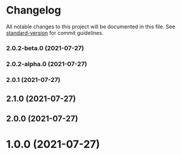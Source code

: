 # Changelog

All notable changes to this project will be documented in this file. See [standard-version](https://github.com/conventional-changelog/standard-version) for commit guidelines.

### 2.0.2-beta.0 (2021-07-27)

### 2.0.2-alpha.0 (2021-07-27)

### 2.0.1 (2021-07-27)

## 2.1.0 (2021-07-27)

## 2.0.0 (2021-07-27)

# 1.0.0 (2021-07-27)
